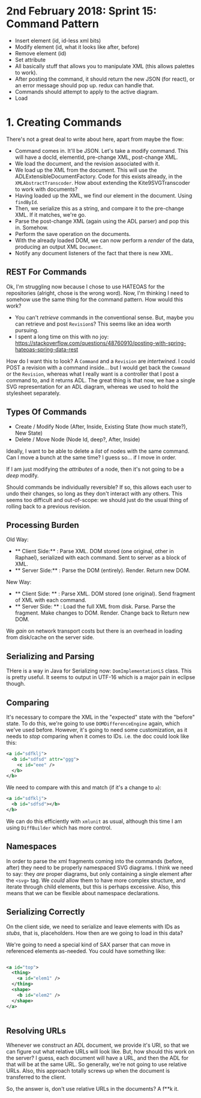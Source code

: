 # 2nd February 2018: Sprint 15: Command Pattern

- Insert element (id, id-less xml bits)
- Modify element (id, what it looks like after, before)
- Remove element (id)
- Set attribute
- All basically stuff that allows you to manipulate XML (this allows palettes to work).
- After posting the command, it should return the new JSON (for react), or an error message should pop up. redux can handle that.
- Commands should attempt to apply to the active diagram.
- Load

# 1.  Creating Commands

There's not a great deal to write about here, apart from maybe the flow:

- Command comes in.  It'll be JSON.  Let's take a modify command.  This will have a docId, elementId, pre-change XML, post-change XML.
- We load the document, and the revision associated with it.
- We load up the XML from the document.  This will use the ADLExtensibleDocumentFactory.  Code for this exists already, in the `XMLAbstractTranscoder`.  How about extending the Kite9SVGTranscoder to work with documents?
- Having loaded up the XML, we find our element in the document.  Using `findById`.
- Then, we serialize this as a string, and compare it to the pre-change XML.  If it matches, we're go.
- Parse the post-change XML (again using the ADL parser) and pop this in.  Somehow.
- Perform the save operation on the documents.
- With the already loaded DOM, we can now perform a *render* of the data, producing an output XML `Document`.
- Notify any document listeners of the fact that there is new XML.

## REST For Commands

Ok, I'm struggling now because I chose to use HATEOAS for the repositories (alright, chose is the wrong word).  Now, I'm thinking I need
to somehow use the same thing for the command pattern.   How would this work?

- You can't *retrieve* commands in the conventional sense.  But, maybe you can retrieve and post `Revision`s?   This seems like an idea worth pursuing.   
- I spent a long time on this with no joy:  https://stackoverflow.com/questions/48760910/posting-with-spring-hateoas-spring-data-rest
 
How do I want this to look?   A `Command` and a `Revision` are *intertwined*.  I could POST a revision with a command inside... but I would get back 
the `Command` or the `Revision`, whereas what I really want is a controller that I post a command to, and it returns ADL.  The great thing is that 
now, we hae a single SVG representation for an ADL diagram, whereas we used to hold the stylesheet separately. 

## Types Of Commands

- Create / Modify Node (After, Inside, Existing State (how much state?), New State)
- Delete / Move Node (Node Id, deep?, After, Inside)

Ideally, I want to be able to delete a *list* of nodes with the same command.
Can I move a bunch at the same time?  I guess so... if I move in order.

If I am just modifying the *attributes* of a node, then it's not going to be a *deep* modify.

Should commands be individually reversible?   If so, this allows each user to undo their changes, so long as they don't interact with any
others.   This seems too difficult and out-of-scope: we should just do the usual thing of rolling back to a previous revision.

## Processing Burden

Old Way:

- ** Client Side:** : Parse XML.  DOM stored (one original, other in Raphael), serialized with each command.  Sent to server as a block of XML.  
- ** Server Side:** : Parse the DOM (entirely).  Render.  Return new DOM.

New Way:

- ** Client Side: ** : Parse XML.  DOM stored (one original).  Send fragment of XML with each command.
- ** Server Side: ** : Load the full XML from disk.  Parse.  Parse the fragment.  Make changes to DOM.  Render.  Change back to Return new DOM.

We *gain* on network transport costs but there is an overhead in loading from disk/cache on the server side.

## Serializing and Parsing

THere is a way in Java for Serializing now:  `DomImplementationLS` class.  This is pretty useful.  It seems to output in UTF-16 
which is a major pain in eclipse though.  

## Comparing

It's necessary to compare the XML in the "expected" state with the "before" state.   To do this, we're going to use
`DOMDifferenceEngine` again, which we've used before.   However, it's going to need some customization, as it needs to 
*stop* comparing when it comes to IDs.   i.e. the doc could look like this:

```xml
<a id="sdfklj">
  <b id="sdfsd" attr="ggg">
    <c id="eee" />
  </b>
</b>  
```

We need to compare with this and match (if it's a change to `a`):

```xml
<a id="sdfklj">
  <b id="sdfsd"></b>
</b>  
```

We can do this efficiently with `xmlunit` as usual, although this time I am using `DiffBuilder` which has more control.

## Namespaces

In order to parse the xml fragments coming into the commands (before, after) they need to be properly namespaced SVG diagrams.  I think we need to say: they *are* 
proper diagrams, but only containing a single element after the `<svg>` tag.  We *could* allow them to have more complex structure, and iterate through child
elements, but this is perhaps excessive.   Also, this means that we can be flexible about namespace declarations.


## Serializing Correctly

On the client side, we need to serialize and leave elements with IDs as *stubs*, that is, placeholders.   How then are we
going to load in this data?

We're going to need a special kind of SAX parser that can move in referenced elements as-needed.  You could have something like:

```xml

<a id="top">
  <thing> 
    <a id="elem1" />
  </thing>
  <shape>
    <b id="elem2" />
  </shape>
</a>
  
```

## Resolving URLs

Whenever we construct an ADL document, we provide it's URI, so that we can figure out what relative URLs will look like.  But, how should this work on the server?   I guess, 
each document will have a URL, and then the ADL for that will be at the same URL.   So generally, we're not going to use relative URLs.  Also, this approach totally screws 
up when the document is transferred to the client.

So, the answer is, don't use relative URLs in the documents?  A f**k it.





